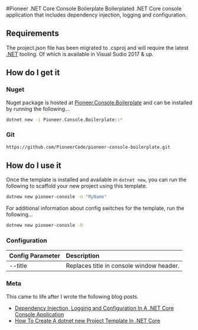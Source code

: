 #Pioneer .NET Core Console Boilerplate
Boilerplated .NET Core console application that includes dependency injection, logging and configuration. 

## Requirements
The project.json file has been migrated to .csproj and will require the latest [.NET](https://dot.net) tooling. Of which is available in  Visual Sudio 2017 & up.

## How do I get it

### Nuget
Nuget package is hosted at [Pioneer.Console.Boilerplate](https://www.nuget.org/packages/Pioneer.Console.Boilerplate/) and can be installed by running the following...

```bash
dotnet new -i Pioneer.Console.Boilerplate::*
```

### Git 

```bash
https://github.com/PioneerCode/pioneer-console-boilerplate.git
```

## How do I use it
Once the template is installed and available in  ```dotnet new```, you can run the following to scaffold your new project using this template.

```bash
dotnew new pioneer-conosle -n "MyName"
```

For additional information about config switches for the template, run the following...

```bash
dotnew new pioneer-conosle -h
```

### Configuration

| Config Parameter | Description |
| :---             | :---        |
| --title | Replaces title in console window header. |

### Meta
This came to life after I wrote the following blog posts.
- [Dependency Injection, Logging and Configuration In A .NET Core Console Application](http://pioneercode.com/post/dependency-injection-logging-and-configuration-in-a-dot-net-core-console-app)
- [How To Create A dotnet new Project Template In .NET Core](http://pioneercode.com/post/how-to-create-a-dot-net-new-project-template-in-dot-net-core)
